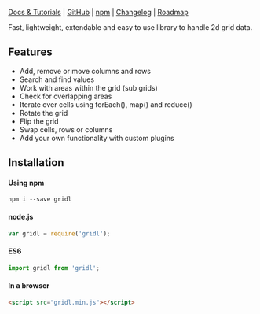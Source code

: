 [Docs & Tutorials](https://klattiation.github.io/gridl/gridl/latest/index.html) | [GitHub](https://github.com/klattiation/gridl) | [npm](https://www.npmjs.com/package/gridl) | [Changelog](https://github.com/klattiation/gridl/wiki/Changelog) | [Roadmap](https://github.com/klattiation/gridl/wiki/Roadmap)

Fast, lightweight, extendable and easy to use library to handle 2d grid data.

## Features

* Add, remove or move columns and rows
* Search and find values
* Work with areas within the grid (sub grids)
* Check for overlapping areas
* Iterate over cells using forEach(), map() and reduce()
* Rotate the grid
* Flip the grid
* Swap cells, rows or columns
* Add your own functionality with custom plugins


## Installation

#### Using npm

```
npm i --save gridl
```

#### node.js

```javascript
var gridl = require('gridl');
```

#### ES6

```javascript
import gridl from 'gridl';
```

#### In a browser

```html
<script src="gridl.min.js"></script>
```
